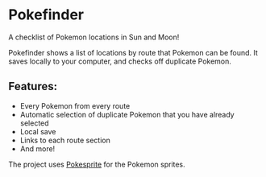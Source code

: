 # Pokefinder
A checklist of Pokemon locations in Sun and Moon!

Pokefinder shows a list of locations by route that Pokemon can be found. It saves locally to your computer, and checks off duplicate Pokemon.

## Features:
* Every Pokemon from every route
* Automatic selection of duplicate Pokemon that you have already selected
* Local save
* Links to each route section
* And more!

The project uses [Pokesprite](https://github.com/msikma/pokesprite) for the Pokemon sprites.
